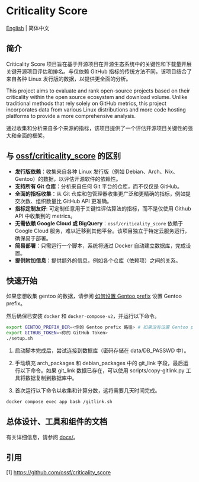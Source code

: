 # Criticality Score

[English](./README.md) | 简体中文

## 简介

Criticality Score 项目旨在基于开源项目在开源生态系统中的关键性和下载量开展关键开源项目评估和排名。与仅依赖 GitHub 指标的传统方法不同，该项目结合了来自各种 Linux 发行版的数据，以提供更全面的分析。

This project aims to evaluate and rank open-source projects based on their criticality within the open source ecosystem and download volume. Unlike traditional methods that rely solely on GitHub metrics, this project incorporates data from various Linux distributions and more code hosting platforms to provide a more comprehensive analysis.

通过收集和分析来自多个来源的指标，该项目提供了一个评估开源项目关键性的强大和全面的框架。

## 与 [ossf/criticality_score](https://github.com/ossf/criticality_score) 的区别

- **发行版依赖**：收集来自各种 Linux 发行版（例如 Debian、Arch、Nix、Gentoo）的数据，以评估开源软件的依赖性。
- **支持所有 Git 仓库**：分析来自任何 Git 平台的仓库，而不仅仅是 GitHub。
- **全面的指标收集**：从 Git 仓库和包管理器收集更广泛和更精确的指标，例如提交次数、组织数量比 GitHub API 更准确。
- **指标定制友好**: 可定制任意用于关键性评估算法的指标，而不是仅使用 Github API 中收集到的 metrics。
- **无需依赖 Google Cloud 或 BigQuery**：`ossf/criticality_score` 依赖于 Google Cloud 服务，难以迁移到其他平台。该项目独立于特定云服务运行，确保易于部署。
- **简易部署**：只需运行一个脚本，系统将通过 Docker 自动建立数据库，完成设置。
- **提供附加信息**：提供额外的信息，例如各个仓库（依赖项）之间的关系。

## 快速开始

如果您想收集 gentoo 的数据，请参阅 [如何设置 Gentoo prefix](./docs/setup/gentoo.zh_CN.md) 设置 Gentoo prefix。

然后确保已安装 `docker` 和 `docker-compose-v2`，并运行以下命令。

```sh
export GENTOO_PREFIX_DIR=<你的 Gentoo prefix 路径> # 如果没有设置 Gentoo prefix，请忽略
export GITHUB_TOKEN=<你的 GitHub Token>
./setup.sh
```

1. 启动脚本完成后，尝试连接到数据库（密码存储在 data/DB_PASSWD 中）。

2. 手动填充 arch_packages 和 debian_packages 中的 git_link 字段，最后运行以下命令。如果 git_link 数据已存在，可以使用 scripts/copy-gitlink.py 工具将数据复制到数据库中。

3. 首次运行以下命令以收集和计算分数，这将需要几天时间完成。

```sh
docker compose exec app bash /gitlink.sh
```

## 总体设计、工具和组件的文档

有关详细信息，请参阅 [docs/](./docs/)。

## 引用

[1] <https://github.com/ossf/criticality_score>
